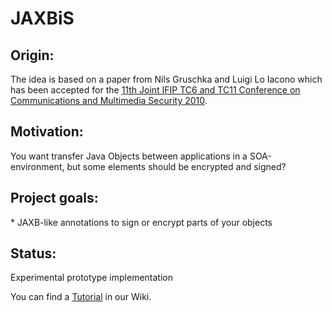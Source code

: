 <h1>JAXBiS</h1>

<h2>Origin:</h2>
The idea is based on a paper from Nils Gruschka and Luigi Lo Iacono
which has been accepted for the <a href='http://www.cms2010.net/'>11th Joint IFIP TC6 and TC11 Conference on Communications and Multimedia Security 2010</a>.

<h2>Motivation:</h2>
You want transfer Java Objects between applications in a SOA-environment, but some elements should be encrypted and signed?

<h2>Project goals:</h2>
  * JAXB-like annotations to sign or encrypt parts of your objects

<h2>Status:</h2>
Experimental prototype implementation


You can find a <a href='http://code.google.com/p/jaxbis/wiki/Tutorial'>Tutorial</a> in our Wiki.
